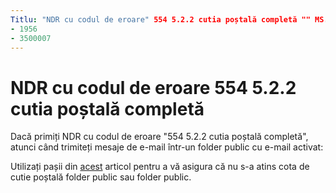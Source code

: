 ```yaml
---
Titlu: "NDR cu codul de eroare" 554 5.2.2 cutia poștală completă "" MS. autor: chrisda autor: chrisda Manager: dansimp MS. data: 04/21/2020 MS. public: ITPro MS. topic: articolul MS. service: O365-administrare ROBOȚI: INDEXare, NOFOLLOW localization_priority: normal MS. Custom: 
- 1956
- 3500007
---
```


# <a name="ndr-with-error-code-554-522-mailbox-full"></a>NDR cu codul de eroare 554 5.2.2 cutia poștală completă

Dacă primiți NDR cu codul de eroare "554 5.2.2 cutia poștală completă", atunci când trimiteți mesaje de e-mail într-un folder public cu e-mail activat:  

Utilizați pașii din [acest](https://aka.ms/554522) articol pentru a vă asigura că nu s-a atins cota de cutie poștală folder public sau folder public.
